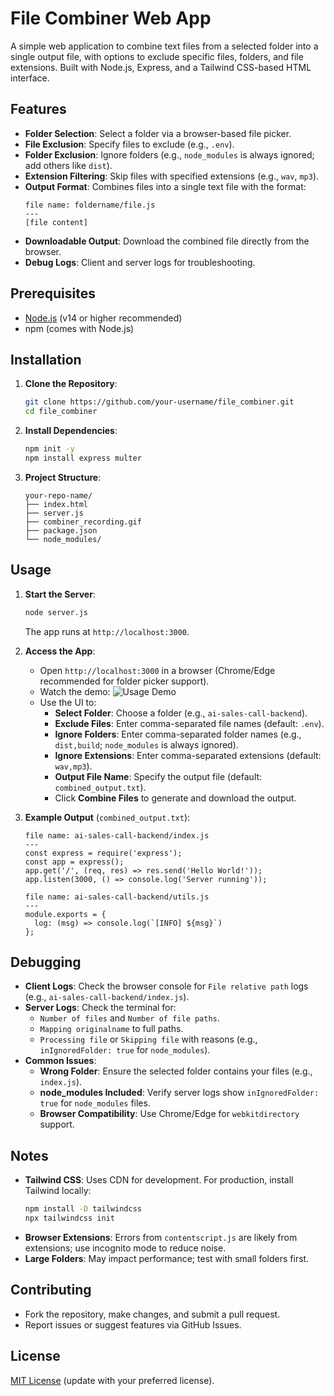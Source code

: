 # File Combiner Web App

A simple web application to combine text files from a selected folder into a single output file, with options to exclude specific files, folders, and file extensions. Built with Node.js, Express, and a Tailwind CSS-based HTML interface.

## Features
- **Folder Selection**: Select a folder via a browser-based file picker.
- **File Exclusion**: Specify files to exclude (e.g., `.env`).
- **Folder Exclusion**: Ignore folders (e.g., `node_modules` is always ignored; add others like `dist`).
- **Extension Filtering**: Skip files with specified extensions (e.g., `wav`, `mp3`).
- **Output Format**: Combines files into a single text file with the format:
  ```
  file name: foldername/file.js
  ---
  [file content]
  ```
- **Downloadable Output**: Download the combined file directly from the browser.
- **Debug Logs**: Client and server logs for troubleshooting.

## Prerequisites
- [Node.js](https://nodejs.org/) (v14 or higher recommended)
- npm (comes with Node.js)

## Installation
1. **Clone the Repository**:
   ```bash
   git clone https://github.com/your-username/file_combiner.git
   cd file_combiner
   ```

2. **Install Dependencies**:
   ```bash
   npm init -y
   npm install express multer
   ```

3. **Project Structure**:
   ```
   your-repo-name/
   ├── index.html
   ├── server.js
   ├── combiner_recording.gif
   ├── package.json
   └── node_modules/
   ```

## Usage
1. **Start the Server**:
   ```bash
   node server.js
   ```
   The app runs at `http://localhost:3000`.

2. **Access the App**:
   - Open `http://localhost:3000` in a browser (Chrome/Edge recommended for folder picker support).
   - Watch the demo: ![Usage Demo](combiner_recording.gif)
   - Use the UI to:
     - **Select Folder**: Choose a folder (e.g., `ai-sales-call-backend`).
     - **Exclude Files**: Enter comma-separated file names (default: `.env`).
     - **Ignore Folders**: Enter comma-separated folder names (e.g., `dist,build`; `node_modules` is always ignored).
     - **Ignore Extensions**: Enter comma-separated extensions (default: `wav,mp3`).
     - **Output File Name**: Specify the output file (default: `combined_output.txt`).
     - Click **Combine Files** to generate and download the output.

3. **Example Output** (`combined_output.txt`):
   ```
   file name: ai-sales-call-backend/index.js
   ---
   const express = require('express');
   const app = express();
   app.get('/', (req, res) => res.send('Hello World!'));
   app.listen(3000, () => console.log('Server running'));

   file name: ai-sales-call-backend/utils.js
   ---
   module.exports = {
     log: (msg) => console.log(`[INFO] ${msg}`)
   };
   ```

## Debugging
- **Client Logs**: Check the browser console for `File relative path` logs (e.g., `ai-sales-call-backend/index.js`).
- **Server Logs**: Check the terminal for:
  - `Number of files` and `Number of file paths`.
  - `Mapping originalname` to full paths.
  - `Processing file` or `Skipping file` with reasons (e.g., `inIgnoredFolder: true` for `node_modules`).
- **Common Issues**:
  - **Wrong Folder**: Ensure the selected folder contains your files (e.g., `index.js`).
  - **node_modules Included**: Verify server logs show `inIgnoredFolder: true` for `node_modules` files.
  - **Browser Compatibility**: Use Chrome/Edge for `webkitdirectory` support.

## Notes
- **Tailwind CSS**: Uses CDN for development. For production, install Tailwind locally:
  ```bash
  npm install -D tailwindcss
  npx tailwindcss init
  ```
- **Browser Extensions**: Errors from `contentscript.js` are likely from extensions; use incognito mode to reduce noise.
- **Large Folders**: May impact performance; test with small folders first.

## Contributing
- Fork the repository, make changes, and submit a pull request.
- Report issues or suggest features via GitHub Issues.

## License
[MIT License](LICENSE) (update with your preferred license).
